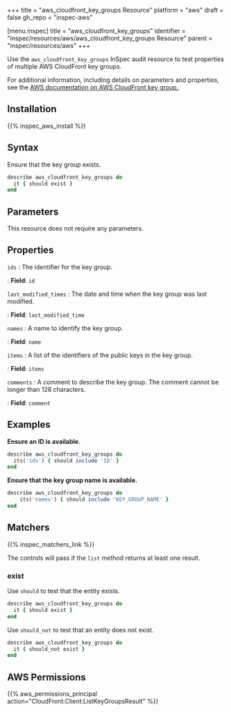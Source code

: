 +++
title = "aws_cloudfront_key_groups Resource"
platform = "aws"
draft = false
gh_repo = "inspec-aws"

[menu.inspec]
title = "aws_cloudfront_key_groups"
identifier = "inspec/resources/aws/aws_cloudfront_key_groups Resource"
parent = "inspec/resources/aws"
+++

Use the `aws_cloudfront_key_groups` InSpec audit resource to test properties of multiple AWS CloudFront key groups.

For additional information, including details on parameters and properties, see the [AWS documentation on AWS CloudFront key group.](https://docs.aws.amazon.com/AWSCloudFormation/latest/UserGuide/aws-resource-cloudfront-keygroup.html).

## Installation

{{% inspec_aws_install %}}

## Syntax

Ensure that the key group exists.

```ruby
describe aws_cloudfront_key_groups do
  it { should exist }
end
```

## Parameters

This resource does not require any parameters.

## Properties

`ids`
: The identifier for the key group.

: **Field**: `id`

`last_modified_times`
: The date and time when the key group was last modified.

: **Field**: `last_modified_time`

`names`
: A name to identify the key group.

: **Field**: `name`

`items`
: A list of the identifiers of the public keys in the key group.

: **Field**: `items`

`comments`
: A comment to describe the key group. The comment cannot be longer than 128 characters.

: **Field**: `comment`

## Examples

**Ensure an ID is available.**

```ruby
describe aws_cloudfront_key_groups do
  its('ids') { should include 'ID' }
end
```

**Ensure that the key group name is available.**

```ruby
describe aws_cloudfront_key_groups do
    its('names') { should include 'KEY_GROUP_NAME' }
end
```

## Matchers

{{% inspec_matchers_link %}}

The controls will pass if the `list` method returns at least one result.

### exist

Use `should` to test that the entity exists.

```ruby
describe aws_cloudfront_key_groups do
  it { should exist }
end
```

Use `should_not` to test that an entity does not exist.

```ruby
describe aws_cloudfront_key_groups do
  it { should_not exist }
end
```

## AWS Permissions

{{% aws_permissions_principal action="CloudFront:Client:ListKeyGroupsResult" %}}

